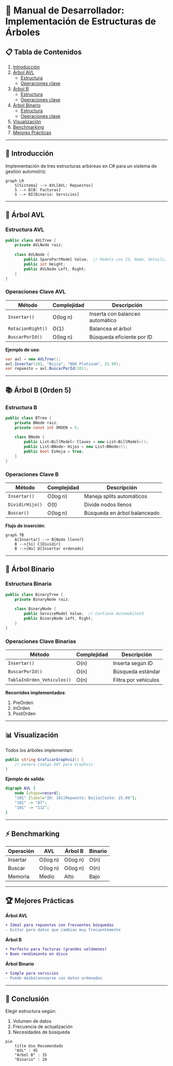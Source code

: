 
# 🌳 Manual de Desarrollador: Implementación de Estructuras de Árboles

## 📋 Tabla de Contenidos
1. [Introducción](#-introducción)
2. [Árbol AVL](#-árbol-avl)
   - [Estructura](#estructura-avl)
   - [Operaciones clave](#operaciones-clave-avl)
3. [Árbol B](#-árbol-b)
   - [Estructura](#estructura-b)
   - [Operaciones clave](#operaciones-clave-b)
4. [Árbol Binario](#-árbol-binario)
   - [Estructura](#estructura-binaria)
   - [Operaciones clave](#operaciones-clave-binarias)
5. [Visualización](#-visualización)
6. [Benchmarking](#-benchmarking)
7. [Mejores Prácticas](#-mejores-prácticas)

---

## 🌟 Introducción
Implementación de tres estructuras arbóreas en C# para un sistema de gestión automotriz:

```mermaid
graph LR
    S[Sistema] --> AVL[AVL: Repuestos]
    S --> B[B: Facturas]
    S --> BI[Binario: Servicios]
```

---

## 🔄 Árbol AVL

### Estructura AVL
```csharp
public class AVLTree {
    private AVLNode raiz;
    
    class AVLNode {
        public SparePartModel Value;  // Modelo con Id, Name, Details, Cost
        public int Height;
        public AVLNode Left, Right;
    }
}
```

### Operaciones Clave AVL
| Método | Complejidad | Descripción |
|--------|------------|-------------|
| `Insertar()` | O(log n) | Inserta con balanceo automático |
| `RotacionRight()` | O(1) | Balancea el árbol |
| `BuscarPorId()` | O(log n) | Búsqueda eficiente por ID |

**Ejemplo de uso**:
```csharp
var avl = new AVLTree();
avl.Insertar(101, "Bujía", "NGK Platinum", 25.99);
var repuesto = avl.BuscarPorId(101);
```

---

## 📚 Árbol B (Orden 5)

### Estructura B
```csharp
public class BTree {
    private BNode raiz;
    private const int ORDEN = 5;
    
    class BNode {
        public List<BillModel> Claves = new List<BillModel>();
        public List<BNode> Hijos = new List<BNode>();
        public bool EsHoja = true;
    }
}
```

### Operaciones Clave B
| Método | Complejidad | Descripción |
|--------|------------|-------------|
| `Insertar()` | O(log n) | Maneja splits automáticos |
| `DividirHijo()` | O(t) | Divide nodos llenos |
| `Buscar()` | O(log n) | Búsqueda en árbol balanceado |

**Flujo de inserción**:
```mermaid
graph TB
    A[Insertar] --> B{Nodo lleno?}
    B -->|Sí| C[Dividir]
    B -->|No| D[Insertar ordenado]
```

---

## 🌲 Árbol Binario

### Estructura Binaria
```csharp
public class BinaryTree {
    private BinaryNode raiz;
    
    class BinaryNode {
        public ServiceModel Value;  // Contiene AutomobileId
        public BinaryNode Left, Right;
    }
}
```

### Operaciones Clave Binarias
| Método | Complejidad | Descripción |
|--------|------------|-------------|
| `Insertar()` | O(n) | Inserta según ID |
| `BuscarPorId()` | O(n) | Búsqueda estándar |
| `TablaInOrden_Vehiculos()` | O(n) | Filtra por vehículos |

**Recorridos implementados**:
1. PreOrden
2. InOrden 
3. PostOrden

---

## 📊 Visualización
Todos los árboles implementan:

```csharp
public string GraficarGraphviz() {
    // Genera código DOT para Graphviz
}
```

**Ejemplo de salida**:
```dot
digraph AVL {
    node [shape=record];
    "101" [label="ID: 101|Repuesto: Bujía|Costo: 25.99"];
    "101" -> "87";
    "101" -> "112";
}
```

---

## ⚡ Benchmarking
| Operación | AVL | Árbol B | Binario |
|----------|-----|--------|---------|
| Insertar | O(log n) | O(log n) | O(n) |
| Buscar | O(log n) | O(log n) | O(n) |
| Memoria | Medio | Alto | Bajo |

---

## 🏆 Mejores Prácticas

**Árbol AVL**
```diff
+ Ideal para repuestos con frecuentes búsquedas
- Evitar para datos que cambian muy frecuentemente
```

**Árbol B**
```diff
+ Perfecto para facturas (grandes volúmenes)
+ Buen rendimiento en disco
```

**Árbol Binario**
```diff
+ Simple para servicios
- Puede desbalancearse con datos ordenados
```

---

## 📝 Conclusión
Elegir estructura según:
1. Volumen de datos
2. Frecuencia de actualización
3. Necesidades de búsqueda

```mermaid
pie
    title Uso Recomendado
    "AVL" : 45
    "Árbol B" : 35
    "Binario" : 20
```